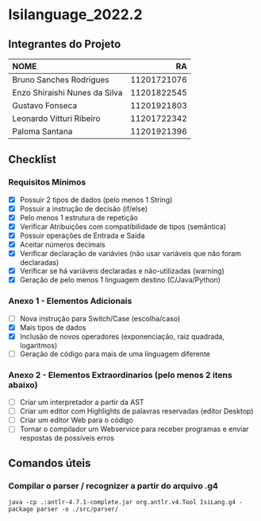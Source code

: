 # Isilanguage_2022.2

## Integrantes do Projeto

| NOME                          | RA           |
|:------------------------------|-------------:|
| Bruno Sanches Rodrigues       | 11201721076  |
| Enzo Shiraishi Nunes da Silva | 11201822545  |
| Gustavo Fonseca               | 11201921803  |
| Leonardo Vitturi Ribeiro      | 11201722342  |
| Paloma Santana                | 11201921396  |

## Checklist

### Requisitos Mínimos

- [X] Possuir 2 tipos de dados (pelo menos 1 String)  
- [X] Possuir a instrução de decisão (if/else)
- [X] Pelo menos 1 estrutura de repetição
- [X] Verificar Atribuições com compatibilidade de tipos (semântica)  
- [X] Possuir operações de Entrada e Saída
- [X] Aceitar números decimais  
- [X] Verificar declaração de variávies (não usar variáveis que não foram declaradas)
- [X] Verificar se há variáveis declaradas e não-utilizadas (warning)
- [X] Geração de pelo menos 1 linguagem destino (C/Java/Python)

### Anexo 1 - Elementos Adicionais

- [ ] Nova instrução para Switch/Case (escolha/caso)
- [X] Mais tipos de dados
- [X] Inclusão de novos operadores (exponenciação, raiz quadrada, logaritmos)
- [ ] Geração de código para mais de uma linguagem diferente

### Anexo 2 - Elementos Extraordinarios (pelo menos 2 itens abaixo)

- [ ] Criar um interpretador a partir da AST
- [ ] Criar um editor com Highlights de palavras reservadas (editor Desktop)
- [ ] Criar um editor Web para o código
- [ ] Tornar o compilador um Webservice para receber programas e enviar respostas de possíveis erros

## Comandos úteis

### Compilar o parser / recognizer a partir do arquivo .g4

```shell
java -cp .:antlr-4.7.1-complete.jar org.antlr.v4.Tool IsiLang.g4 -package parser -o ./src/parser/
```
